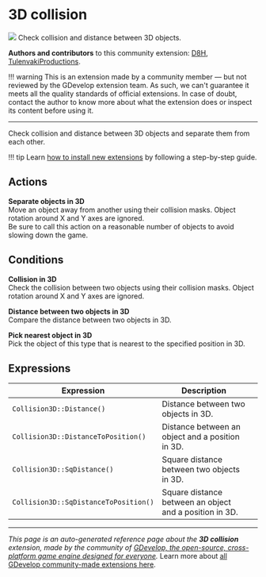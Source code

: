 # 3D collision

<img src="https://asset-resources.gdevelop.io/public-resources/Icons/7a5696a515bf40813692e118147568392a854f65f5b50750c9b9aaa967aba7df_vector-intersection.svg" class="extension-icon"></img>
Check collision and distance between 3D objects.

**Authors and contributors** to this community extension: [D8H](https://gd.games/D8H), [TulenvakiProductions](https://gd.games/TulenvakiProductions).

!!! warning
    This is an extension made by a community member — but not reviewed
    by the GDevelop extension team. As such, we can't guarantee it
    meets all the quality standards of official extensions. In case of
    doubt, contact the author to know more about what the extension
    does or inspect its content before using it.

---

Check collision and distance between 3D objects and separate them from each other.

!!! tip
    Learn [how to install new extensions](/gdevelop5/extensions/search) by following a step-by-step guide.

## Actions

**Separate objects in 3D**  
Move an object away from another using their collision masks. Object rotation around X and Y axes are ignored.  
Be sure to call this action on a reasonable number of objects to avoid slowing down the game.

## Conditions

**Collision in 3D**  
Check the collision between two objects using their collision masks. Object rotation around X and Y axes are ignored.

**Distance between two objects in 3D**  
Compare the distance between two objects in 3D.

**Pick nearest object in 3D**  
Pick the object of this type that is nearest to the specified position in 3D.

## Expressions

| Expression | Description |  |
|-----|-----|-----|
| `Collision3D::Distance()` | Distance between two objects in 3D. ||
| `Collision3D::DistanceToPosition()` | Distance between an object and a position in 3D. ||
| `Collision3D::SqDistance()` | Square distance between two objects in 3D. ||
| `Collision3D::SqDistanceToPosition()` | Square distance between an object and a position in 3D. ||

---

*This page is an auto-generated reference page about the **3D collision** extension, made by the community of [GDevelop, the open-source, cross-platform game engine designed for everyone](https://gdevelop.io/).* Learn more about [all GDevelop community-made extensions here](/gdevelop5/extensions).